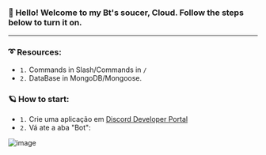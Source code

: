 ### 👋 Hello! Welcome to my Bt's soucer, Cloud. Follow the steps below to turn it on.

---

### ➰ Resources:

- `1.` Commands in Slash/Commands in `/` </br>
- `2.` DataBase in MongoDB/Mongoose.

### 🪐 How to start:

- `1.` Crie uma aplicação em [Discord Developer Portal](https://discord.com/developers/applications)
- `2.` Vá ate a aba "Bot":

![image](https://user-images.githubusercontent.com/117662023/220201581-da304afe-0450-479a-8f57-e784722441f8.png)
